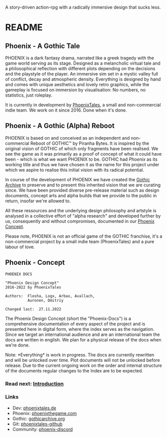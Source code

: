 <p class="suptext">A story-driven action-rpg with a 
radically immersive design that sucks less.</p>


# README

## Phoenix - A Gothic Tale

PHOENIX is a dark fantasy drama, narrated like a greek tragedy with the game world serving as its stage. Designed as a melancholic virtual tale and a philosophical reflection with different plots depending on the decisions and the playstyle of the player. An immersive sim set in a mystic valley full of conflict, decay and atmospheric density. Everything is designed by hand and comes with unique aesthetics and lovely retro graphics, while the gameplay is focused on immersion by visualisation: No numbers, no statistics, just roleplay.

It is currently in development by [PhoenixTales](https://phoenixtales.de), a small and non-commercial indie team. We work on it since 2016. Done when it's done. 


## Phoenix - A Gothic (Alpha) Reboot

PHOENIX is based on and conceived as an independent and non-commercial Reboot of GOTHIC&trade; by Piranha Bytes. It is inspired by the original vision of GOTHIC of which only fragments have been realised. We see the game as it was primarily as a proof of concept of what it could have been - which is what we want PHOENIX to be. GOTHIC had *Phoenix* as its working title and thus we have chosen it as the name for this project under which we aspire to realise this initial vision with its radical potential.  

In course of the development of PHOENIX we have created the [Gothic Archive](https://gothicarchive.org) to preserve and to present this inherited vision that we are curating since. We have been provided diverse pre-release material such as design documents, concept arts and alpha builds that we provide to the public in return, insofar we're allowed to.  

All these ressources and the underlying design philosophy and artstyle is analysed in a collective effort of "alpha research" and developed further by us, consequently and without compromises, documented in our [Phoenix Concept]().  

<p class="subtext">Please note, PHOENIX is not an official game of the GOTHIC franchise, it's a non-commercial project by a small indie team (PhoenixTales) and a pure labour of love.</p>


## Phoenix - Concept

```  
PHOENIX DOCS

"Phoenix Design Concept"
2016-2022 by PhoenixTales

Authors:  Flosha, Logx, Arbax, Avallach,
          Auronen, Dmitriy

Changed last:  27.11.2022
```  

The Phoenix Design Concept (short the "Phoenix-Docs") is a comprehensive documentation of every aspect of the project and is presented here in digital form, where the index serves as the navigation. Since we target an international audience and are an international team the docs are written in english. We plan for a physical release of the docs when we're done.  

<p class="subtext">Note: *Everything* is work in progress. The docs are currently rewritten and will be unlocked over time. Plot documents will not be unlocked before release. Due to the current ongoing work on the order and internal structure of the documents regular changes to the Index are to be expected.</p>


### Read next: [Introduction](/vision/introduction.md)


### Links

* Dev: [phoenixtales.de](https://phoenixtales.de)
* Phoenix: [phoenixthegame.com](https://phoenixthegame.com)
* Gothic: [gothicarchive.org](https://gothicarchive.org)
* Git: [phoenixtales-github](https://github.com/PhoenixTales)
* Community: [phoenix-discord](https://discord.gg/CK4VAR7fpH)


